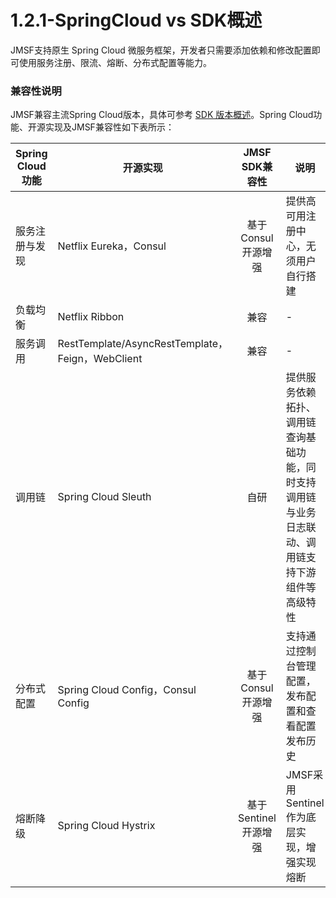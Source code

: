 # 1.2.1-SpringCloud vs SDK概述

JMSF支持原生 Spring Cloud 微服务框架，开发者只需要添加依赖和修改配置即可使用服务注册、限流、熔断、分布式配置等能力。

### 兼容性说明

JMSF兼容主流Spring Cloud版本，具体可参考 [SDK 版本概述](../0-SDK%E7%89%88%E6%9C%AC%E6%A6%82%E8%BF%B0.md)。Spring Cloud功能、开源实现及JMSF兼容性如下表所示：

| Spring Cloud 功能 | 开源实现                                           |   JMSF SDK兼容性  | 说明                                               |
| --------------- | ---------------------------------------------- | :------------: | ------------------------------------------------ |
| 服务注册与发现         | Netflix Eureka，Consul                          |  基于Consul开源增强  | 提供高可用注册中心，无须用户自行搭建                               |
| 负载均衡            | Netflix Ribbon                                 |       兼容       | -                                                |
| 服务调用            | RestTemplate/AsyncRestTemplate，Feign，WebClient |       兼容       | -                                                |
| 调用链             | Spring Cloud Sleuth                            |       自研       | 提供服务依赖拓扑、调用链查询基础功能，同时支持调用链与业务日志联动、调用链支持下游组件等高级特性 |
| 分布式配置           | Spring Cloud Config，Consul Config              |  基于Consul开源增强  | 支持通过控制台管理配置，发布配置和查看配置发布历史                        |
| 熔断降级            | Spring Cloud Hystrix                           | 基于Sentinel开源增强 | JMSF采用Sentinel作为底层实现，增强实现熔断                      |
